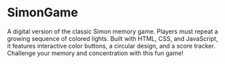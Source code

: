 # SimonGame
A digital version of the classic Simon memory game. Players must repeat a growing sequence of colored lights. Built with HTML, CSS, and JavaScript, it features interactive color buttons, a circular design, and a score tracker. Challenge your memory and concentration with this fun game!
